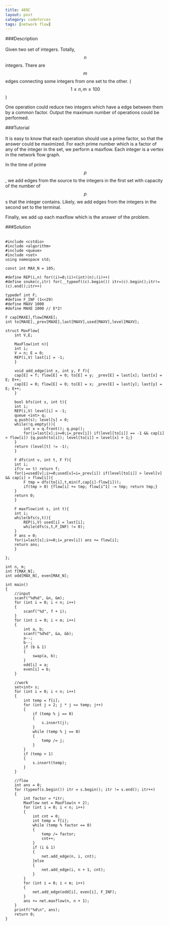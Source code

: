 ```yaml
---
title: 489C
layout: post
category: codeforces
tags: [network flow]
---
```



###Description  
<br/>
Given two set of integers. Totally, $$n$$ integers.
There are $$m$$ edges connecting some integers from one set to the other.
($$1 \leq n,m \leq 100$$)

One operation could reduce two integers which have a edge between them by a common factor.
Output the maximum number of operations could be performed.
<br/>

###Tutorial  
<br/>
It is easy to know that each operation should use a prime factor, so that the answer could be maximized.
For each prime number which is a factor of any of the integer in the set, we perform a maxflow.
Each integer is a vertex in the network flow graph.

In the time of prime $$p$$, we add edges from the source to the integers in the first set with capacity of the number of $$p$$s that the integer contains.
Likely, we add edges from the integers in the second set to the terminal.

Finally, we add up each maxflow which is the answer of the problem.
<br/>


###Solution  
<br/>

	#include <cstdio>
	#include <algorithm>
	#include <queue>
	#include <set>
	using namespace std;

	const int MAX_N = 105;

	#define REP(i,n) for((i)=0;(i)<(int)(n);(i)++)
	#define snuke(c,itr) for(__typeof((c).begin()) itr=(c).begin();itr!=(c).end();itr++)

	typedef int F;
	#define F_INF (1<<29)
	#define MAXV 1000
	#define MAXE 1000 // E*2!

	F cap[MAXE],flow[MAXE];
	int to[MAXE],_prev[MAXE],last[MAXV],used[MAXV],level[MAXV];

	struct MaxFlow{
	    int V,E;

	    MaxFlow(int n){
		int i;
		V = n; E = 0;
		REP(i,V) last[i] = -1;
	    }

	    void add_edge(int x, int y, F f){
		cap[E] = f; flow[E] = 0; to[E] = y; _prev[E] = last[x]; last[x] = E; E++;
		cap[E] = 0; flow[E] = 0; to[E] = x; _prev[E] = last[y]; last[y] = E; E++;
	    }

	    bool bfs(int s, int t){
		int i;
		REP(i,V) level[i] = -1;
		queue <int> q;
		q.push(s); level[s] = 0;
		while(!q.empty()){
		    int x = q.front(); q.pop();
		    for(i=last[x];i>=0;i=_prev[i]) if(level[to[i]] == -1 && cap[i] > flow[i]) {q.push(to[i]); level[to[i]] = level[x] + 1;}
		}
		return (level[t] != -1);
	    }

	    F dfs(int v, int t, F f){
		int i;
		if(v == t) return f;
		for(i=used[v];i>=0;used[v]=i=_prev[i]) if(level[to[i]] > level[v] && cap[i] > flow[i]){
		    F tmp = dfs(to[i],t,min(f,cap[i]-flow[i]));
		    if(tmp > 0) {flow[i] += tmp; flow[i^1] -= tmp; return tmp;}
		}
		return 0;
	    }

	    F maxflow(int s, int t){
		int i;
		while(bfs(s,t)){
		    REP(i,V) used[i] = last[i];
		    while(dfs(s,t,F_INF) != 0);
		}
		F ans = 0;
		for(i=last[s];i>=0;i=_prev[i]) ans += flow[i];
		return ans;
	    }

	};

	int n, m;
	int f[MAX_N];
	int odd[MAX_N], even[MAX_N];

	int main()
	{
		//input
		scanf("%d%d", &n, &m);
		for (int i = 0; i < n; i++)
		{
			scanf("%d", f + i);
		}
		for (int i = 0; i < m; i++)
		{
			int a, b;
			scanf("%d%d", &a, &b);
			a--;
			b--;
			if (b & 1)
			{
				swap(a, b);
			}
			odd[i] = a;
			even[i] = b;
		}

		//work
		set<int> s;
		for (int i = 0; i < n; i++)
		{
			int temp = f[i];
			for (int j = 2; j * j <= temp; j++)
			{
				if (temp % j == 0)
				{
					s.insert(j);
				}
				while (temp % j == 0)
				{
					temp /= j;
				}
			}
			if (temp > 1)
			{
				s.insert(temp);
			}
		}

		//flow
		int ans = 0;
		for (typeof(s.begin()) itr = s.begin(); itr != s.end(); itr++)
		{
			int factor = *itr;
			MaxFlow net = MaxFlow(n + 2);
			for (int i = 0; i < n; i++)
			{
				int cnt = 0;
				int temp = f[i];
				while (temp % factor == 0)
				{
					temp /= factor;
					cnt++;
				}
				if (i & 1)
				{
					net.add_edge(n, i, cnt);
				}else
				{
					net.add_edge(i, n + 1, cnt);
				}
			}
			for (int i = 0; i < m; i++)
			{
				net.add_edge(odd[i], even[i], F_INF);
			}
			ans += net.maxflow(n, n + 1);
		}
		printf("%d\n", ans);
		return 0;
	}

